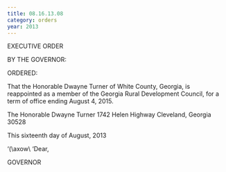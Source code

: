 ```yaml
---
title: 08.16.13.08
category: orders
year: 2013
---
```

 

EXECUTIVE ORDER

BY THE GOVERNOR:

ORDERED:

That the Honorable Dwayne Turner of White County, Georgia, is
reappointed as a member of the Georgia Rural Development
Council, for a term of office ending August 4, 2015.

The Honorable Dwayne Turner
1742 Helen Highway
Cleveland, Georgia 30528

This sixteenth day of August, 2013

‘(\axow\ ‘Dear,

GOVERNOR

